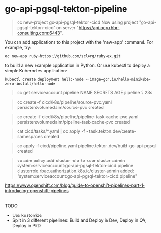 # go-api-pgsql-tekton-pipeline


> oc new-project go-api-pgsql-tekton-cicd
Now using project "go-api-pgsql-tekton-cicd" on server "https://api.ocp.rhbr-consulting.com:6443".

You can add applications to this project with the 'new-app' command. For example, try:

    oc new-app ruby~https://github.com/sclorg/ruby-ex.git

to build a new example application in Python. Or use kubectl to deploy a simple Kubernetes application:

    kubectl create deployment hello-node --image=gcr.io/hello-minikube-zero-install/hello-node

>  oc get serviceaccount pipeline
NAME       SECRETS   AGE
pipeline   2         23s

> oc create -f cicd/k8s/pipeline/source-pvc.yaml
persistentvolumeclaim/source-pvc created

> oc create -f cicd/k8s/pipeline/pipeline-task-cache-pvc.yaml
persistentvolumeclaim/pipeline-task-cache-pvc created

> cat cicd/tasks/*.yaml | oc apply -f -
task.tekton.dev/create-namespaces created

> oc apply -f cicd/pipeline.yaml
pipeline.tekton.dev/build-go-api-pgsql created

> oc adm policy add-cluster-role-to-user cluster-admin system:serviceaccount:go-api-pgsql-tekton-cicd:pipeline
clusterrole.rbac.authorization.k8s.io/cluster-admin added: "system:serviceaccount:go-api-pgsql-tekton-cicd:pipeline"

https://www.openshift.com/blog/guide-to-openshift-pipelines-part-1-introducing-openshift-pipelines

######
TODO:
- Use kustomize
- Split in 3 different pipelines: Build and Deploy in Dev, Deploy in QA, Deploy in PRD
######